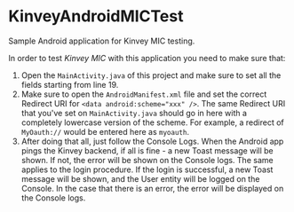 # KinveyAndroidMICTest
Sample Android application for Kinvey MIC testing.

In order to test *Kinvey MIC* with this application you need to make sure that:

1. Open the `MainActivity.java` of this project and make sure to set all the fields starting from line 19.
2. Make sure to open the `AndroidManifest.xml` file and set the correct Redirect URI for `<data android:scheme="xxx" />`. The same Redirect URI that you've set on `MainActivity.java` should go in here with a completely lowercase version of the scheme. For example, a redirect of `MyOauth://` would be entered here as `myoauth`.
4. After doing that all, just follow the Console Logs. When the Android app pings the Kinvey backend, if all is fine - a new Toast message will be shown. If not, the error will be shown on the Console logs. The same applies to the login procedure. If the login is successful, a new Toast message will be shown, and the User entity will be logged on the Console. In the case that there is an error, the error will be displayed on the Console logs.